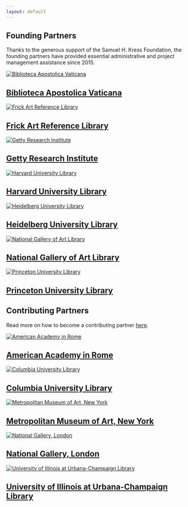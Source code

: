 ```yaml
---
layout: default
---
```

<section>
  <h1>Founding Partners</h1>
  <p>Thanks to the generous support of the Samuel H. Kress Foundation, the founding partners have
    provided essential administrative and project management assistance since 2015.</p>

  <a href="https://www.vaticanlibrary.va/home.php">
    <div class="logo"><img alt="Biblioteca Apostolica Vaticana" src="/assets/images/vatican.png" /></div>
    <h2>Biblioteca Apostolica Vaticana</h2>
  </a>
  <a href="https://www.frick.org/research/library">
    <div class="logo"><img alt="Frick Art Reference Library" src="/assets/images/frick.png" /></div>
    <h2>Frick Art Reference Library</h2>
  </a>
  <a href="https://www.getty.edu/research/">
    <div class="logo"><img alt="Getty Research Institute" src="/assets/images/getty.png" /></div>
    <h2>Getty Research Institute</h2>
  </a>
  <a href="https://library.harvard.edu/">
    <div class="logo"><img alt="Harvard University Library" src="/assets/images/harvard.png" /></div>
    <h2>Harvard University Library</h2>
  </a>
  <a href="https://www.ub.uni&amp;#45;heidelberg.de/">
    <div class="logo"><img alt="Heidelberg University Library" src="/assets/images/heidelberg.png" /></div>
    <h2>Heidelberg University Library</h2>
  </a>
  <a href="https://library.nga.gov/">
    <div class="logo"><img alt="National Gallery of Art Library"
      src="/assets/images/national_gallery_of_art.png" /></div>
    <h2>National Gallery of Art Library</h2>
  </a>
  <a href="https://library.princeton.edu">
    <div class="logo"><img alt="Princeton University Library" src="/assets/images/princeton.png" /></div>
    <h2>Princeton University Library</h2>
  </a>

  <h1>Contributing Partners</h1>
  <p>Read more on how to become a contributing partner <a href="/contributor">here</a>.

  <a href="https://www.aarome.org/"><div class="logo">
    <img alt="American Academy in Rome" src="/assets/images/american_academy_rome.png" />
    <h2>American Academy in Rome</h2>
  </a>
  <a href="https://library.columbia.edu/">
    <div class="logo"><img alt="Columbia University Library" src="/assets/images/columbia.png" /></div>
    <h2>Columbia University Library</h2>
  </a>
  <a href="https://www.metmuseum.org">
    <div class="logo"><img alt="Metropolitan Museum of Art, New York" src="/assets/images/the_met.png" /></div>
    <h2>Metropolitan Museum of Art, New York</h2>
  </a>
  <a href="https://www.nationalgallery.org.uk/research/research-centre/library">
    <div class="logo"><img alt="National Gallery, London" src="/assets/images/national_gallery_london.png" /></div>
    <h2>National Gallery, London</h2>
  </a>
  <a href="https://www.library.illinois.edu/">
    <div class="logo"><img alt="University of Illinois at Urbana-Champaign Library"
      src="/assets/images/illinois.png" /></div>
    <h2>University of Illinois at Urbana-Champaign Library</h2>
  </a>
</section>
